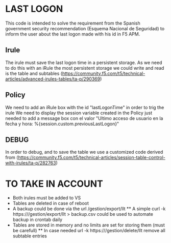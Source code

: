 # LAST LOGON
This code is intended to solve the requirement from the  Spanish government security recommendation (Esquema Nacional de Seguridad) to inform the user about the last logon made with his id in F5 APM.

## Irule
The irule must save the last logon time in a persistent storage. As we need to do this with an iRule the most persistent storage we could write and read is the table and subtables (https://community.f5.com/t5/technical-articles/advanced-irules-tables/ta-p/290369)

## Policy

We need to add an iRule box with the id "lastLogonTime" in order to trig the irule
We need to display the session variable created in the Policy just needed to add a message box con el valor "Ultimo acceso de usuario en la fecha y hora: %{session.custom.previousLastLogon}"

## DEBUG
In order to debug, and to save the table we use a customized code derived from  (https://community.f5.com/t5/technical-articles/session-table-control-with-irules/ta-p/282763)

# TO TAKE IN ACCOUNT
* Both irules must be added to VS
* Tables are deleted in case of reboot
* A backup could be done via the url /gestion/export/llt
** A simple curl -k https://<VirtualServerIP>/gestion/export/llt > backup.csv could be used to automate backup in crontab daily
* Tables are stored in memory and no limits are set for storing them (must be carefull)
** In case needed url -k https://<VirtualServerIP>/gestion/delete/llt remove all subtable entries

